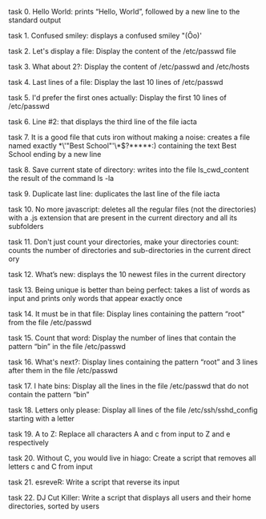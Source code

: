  task 0. Hello World: prints “Hello, World”, followed by a new line to the standard output

 task 1. Confused smiley: displays a confused smiley "(Ôo)'

 task 2. Let's display a file: Display the content of the /etc/passwd file

 task 3. What about 2?: Display the content of /etc/passwd and /etc/hosts

 task 4. Last lines of a file: Display the last 10 lines of /etc/passwd

 task 5. I'd prefer the first ones actually: Display the first 10 lines of /etc/passwd

 task 6. Line #2: that displays the third line of the file iacta

 task 7. It is a good file that cuts iron without making a noise: creates a file named exactly \*\\'"Best School"\'\\*$\?\*\*\*\*\*:) containing the  text Best School ending by a new line

 task 8. Save current state of directory: writes into the file ls_cwd_content the result of the command ls -la

 task 9. Duplicate last line: duplicates the last line of the file iacta

 task 10. No more javascript: deletes all the regular files (not the directories) with a .js extension that are present in the current directory and  all its subfolders

 task 11. Don't just count your directories, make your directories count:  counts the number of directories and sub-directories in the current direct ory

 task 12. What’s new: displays the 10 newest files in the current directory

 task 13. Being unique is better than being perfect: takes a list of words as input and prints only words that appear exactly once

 task 14. It must be in that file: Display lines containing the pattern “root” from the file /etc/passwd

 task 15. Count that word: Display the number of lines that contain the pattern “bin” in the file /etc/passwd

 task 16. What's next?: Display lines containing the pattern “root” and 3 lines after them in the file /etc/passwd

 task 17. I hate bins: Display all the lines in the file /etc/passwd that do not contain the pattern “bin”

 task 18. Letters only please: Display all lines of the file /etc/ssh/sshd_config starting with a letter

 task 19. A to Z: Replace all characters A and c from input to Z and e respectively

 task 20. Without C, you would live in hiago: Create a script that removes all letters c and C from input

 task 21. esreveR: Write a script that reverse its input

 task 22. DJ Cut Killer: Write a script that displays all users and their home directories, sorted by users

